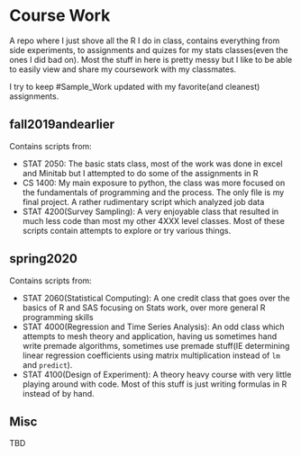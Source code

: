 # Course Work

A repo where I just shove all the R I do in class, contains everything from side experiments, to assignments and quizes for my stats classes(even the ones I did bad on). Most the stuff in here is pretty messy but I like to be able to easily view and share my coursework with my classmates. 

I try to keep #Sample_Work updated with my favorite(and cleanest) assignments.


## fall2019andearlier

Contains scripts from:
- STAT 2050: The basic stats class, most of the work was done in excel and Minitab but I attempted to do some of the assignments in R
- CS 1400: My main exposure to python, the class was more focused on the fundamentals of programming and the process. The only file is my final project. A rather rudimentary script which analyzed job data
- STAT 4200(Survey Sampling): A very enjoyable class that resulted in much less code than most my other 4XXX level classes. Most of these scripts contain attempts to explore or try various things.

## spring2020

Contains scripts from:
- STAT 2060(Statistical Computing): A one credit class that goes over the basics of R and SAS focusing on Stats work, over more general R programming skills
- STAT 4000(Regression and Time Series Analysis): An odd class which attempts to mesh theory and application, having us sometimes hand write premade algorithms, sometimes use premade stuff(IE determining linear regression coefficients using matrix multiplication instead of `lm` and `predict`).
- STAT 4100(Design of Experiment): A theory heavy course with very little playing around with code. Most of this stuff is just writing formulas in R instead of by hand.

## Misc
TBD
